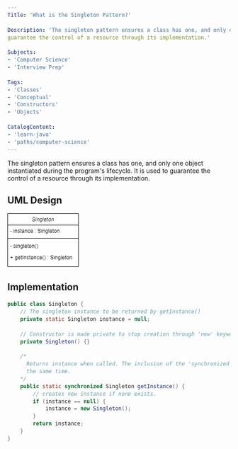 ```yaml
---
Title: 'What is the Singleton Pattern?'

Description: 'The singleton pattern ensures a class has one, and only one object instantiated during the program's lifecycle. It is used to
guarantee the control of a resource through its implementation.'

Subjects:
- 'Computer Science'
- 'Interview Prep'

Tags:
- 'Classes'
- 'Conceptual'
- 'Constructors'
- 'Objects'

CatalogContent:
- 'learn-java'
- 'paths/computer-science'
---
```


The singleton pattern ensures a class has one, and only one object instantiated during the program's lifecycle. It is used to
guarantee the control of a resource through its implementation.

## UML Design
![UML diagram of a singleton](media/singleton-uml.png)

## Implementation
```java
public class Singleton {
    // The singleton instance to be returned by getInstance()
    private static Singleton instance = null;
    
    // Constructor is made private to stop creation through 'new' keyword outside of getInstance().
    private Singleton() {}
    
    /*
      Returns instance when called. The inclusion of the 'synchronized' keyword in the getInstance() ensures two threads can not use this method at 
      the same time.
    */
    public static synchronized Singleton getInstance() {
        // creates new instance if none exists.
        if (instance == null) {
            instance = new Singleton();
        }
        return instance;
    }
}
```
